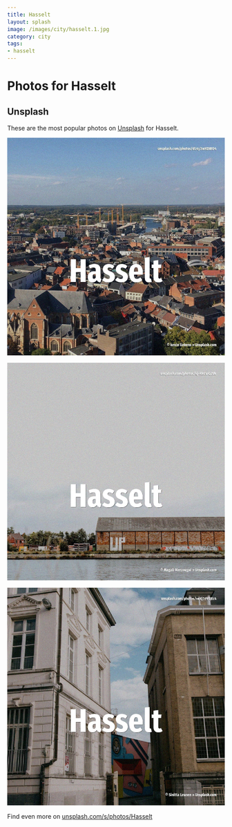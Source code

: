 ```yaml
---
title: Hasselt
layout: splash
image: /images/city/hasselt.1.jpg
category: city
tags:
- hasselt
---
```

# Photos for Hasselt

## Unsplash

These are the most popular photos on [Unsplash](https://unsplash.com) for Hasselt.

![Hasselt](/images/city/hasselt.1.jpg)

![Hasselt](/images/city/hasselt.2.jpg)

![Hasselt](/images/city/hasselt.3.jpg)

Find even more on [unsplash.com/s/photos/Hasselt](https://unsplash.com/s/photos/Hasselt)